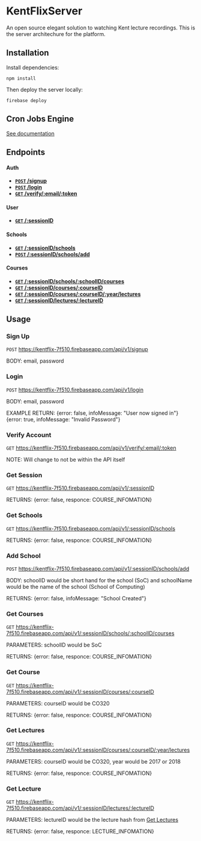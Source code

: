 # KentFlixServer
An open source elegant solution to watching Kent lecture recordings. This is the server architechure for the platform.

## Installation
Install dependencies:

	npm install
Then deploy the server locally:

	firebase deploy
    
## Cron Jobs Engine

[See documentation](../appengine/README.md)

## Endpoints

#### Auth

- **[<code>POST</code> /signup](#sign-up)**
- **[<code>POST</code> /login](#login)**
- **[<code>GET</code> /verify/:email/:token](#verify-account)**

#### User

- **[<code>GET</code> /:sessionID](#get-session)**

#### Schools

- **[<code>GET</code> /:sessionID/schools](#get-schools)**
- **[<code>POST</code> /:sessionID/schools/add](#add-school)**

#### Courses

- **[<code>GET</code> /:sessionID/schools/:schoolID/courses](get-courses)**
- **[<code>GET</code> /:sessionID/courses/:courseID](get-course)**
- **[<code>GET</code> /:sessionID/courses/:courseID/:year/lectures](get-lectures)**
- **[<code>GET</code> /:sessionID/lectures/:lectureID](get-lecture)**


## Usage

### Sign Up

<code>POST</code> https://kentflix-7f510.firebaseapp.com/api/v1/signup

BODY: email, password

### Login

<code>POST</code> https://kentflix-7f510.firebaseapp.com/api/v1/login

BODY: email, password

EXAMPLE RETURN:
{error: false, infoMessage: "User now signed in"}
{error: true, infoMessage: "Invalid Password"}

### Verify Account

<code>GET</code> https://kentflix-7f510.firebaseapp.com/api/v1/verify/:email/:token

NOTE: Will change to not be within the API itself


### Get Session

<code>GET</code> https://kentflix-7f510.firebaseapp.com/api/v1/:sessionID

RETURNS: {error: false, responce: COURSE_INFOMATION}

### Get Schools 

<code>GET</code> https://kentflix-7f510.firebaseapp.com/api/v1/:sessionID/schools

RETURNS: {error: false, responce: COURSE_INFOMATION}

### Add School

<code>POST</code> https://kentflix-7f510.firebaseapp.com/api/v1/:sessionID/schools/add

BODY: schoolID would be short hand for the school (SoC) and schoolName would be the name of the school (School of Computing)

RETURNS: {error: false, infoMessage: "School Created"}

### Get Courses

<code>GET</code> https://kentflix-7f510.firebaseapp.com/api/v1/:sessionID/schools/:schoolID/courses

PARAMETERS: schoolID would be SoC

RETURNS: {error: false, responce: COURSE_INFOMATION}

### Get Course

<code>GET</code> https://kentflix-7f510.firebaseapp.com/api/v1/:sessionID/courses/:courseID

PARAMETERS: courseID would be CO320

RETURNS: {error: false, responce: COURSE_INFOMATION}

### Get Lectures

<code>GET</code> https://kentflix-7f510.firebaseapp.com/api/v1/:sessionID/courses/:courseID/:year/lectures

PARAMETERS: courseID would be CO320, year would be 2017 or 2018

RETURNS: {error: false, responce: COURSE_INFOMATION}

### Get Lecture

<code>GET</code> https://kentflix-7f510.firebaseapp.com/api/v1/:sessionID/lectures/:lectureID

PARAMETERS: lectureID would be the lecture hash from [Get Lectures](#get-lectures)

RETURNS: {error: false, responce: LECTURE_INFOMATION}